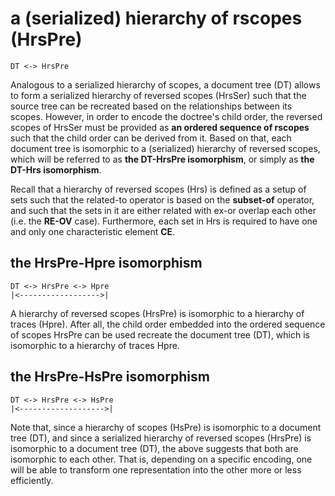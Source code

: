 
# a (serialized) hierarchy of rscopes (HrsPre)

```
DT <-> HrsPre
```

Analogous to a serialized hierarchy of scopes, a document tree (DT) allows to
form a serialized hierarchy of reversed scopes (HrsSer) such that the source
tree can be recreated based on the relationships between its scopes. However,
in order to encode the doctree's child order, the reversed scopes of HrsSer
must be provided as **an ordered sequence of rscopes** such that the child
order can be derived from it. Based on that, each document tree is isomorphic
to a (serialized) hierarchy of reversed scopes, which will be referred to as
**the DT-HrsPre isomorphism**, or simply as **the DT-Hrs isomorphism**.

Recall that a hierarchy of reversed scopes (Hrs) is defined as a setup of
sets such that the related-to operator is based on the **subset-of** operator,
and such that the sets in it are either related with ex-or overlap each other
(i.e. the **RE-OV** case). Furthermore, each set in Hrs is required to have
one and only one characteristic element **CE**.

## the HrsPre-Hpre isomorphism

```
DT <-> HrsPre <-> Hpre
|<------------------>|
```

A hierarchy of reversed scopes (HrsPre) is isomorphic to a hierarchy of traces
(Hpre). After all, the child order embedded into the ordered sequence of scopes
HrsPre can be used recreate the document tree (DT), which is isomorphic to a
hierarchy of traces Hpre.

## the HrsPre-HsPre isomorphism

```
DT <-> HrsPre <-> HsPre
|<------------------->|
```

Note that, since a hierarchy of scopes (HsPre) is isomorphic to a document tree
(DT), and since a serialized hierarchy of reversed scopes (HrsPre) is isomorphic
to a document tree (DT), the above suggests that both are isomorphic to each
other. That is, depending on a specific encoding, one will be able to transform
one representation into the other more or less efficiently.
